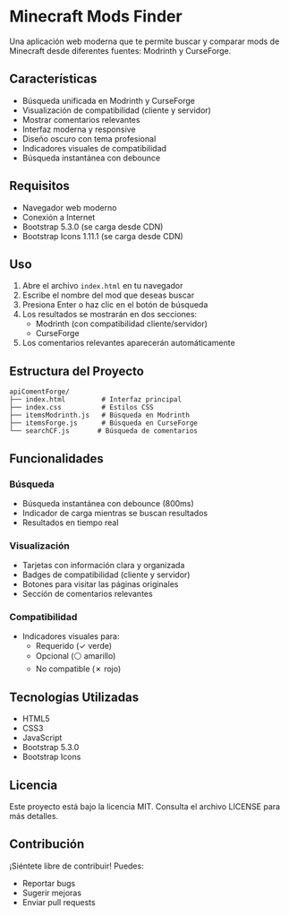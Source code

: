 # Minecraft Mods Finder

Una aplicación web moderna que te permite buscar y comparar mods de Minecraft desde diferentes fuentes: Modrinth y CurseForge.

## Características

- Búsqueda unificada en Modrinth y CurseForge
- Visualización de compatibilidad (cliente y servidor)
- Mostrar comentarios relevantes
- Interfaz moderna y responsive
- Diseño oscuro con tema profesional
- Indicadores visuales de compatibilidad
- Búsqueda instantánea con debounce

## Requisitos

- Navegador web moderno
- Conexión a Internet
- Bootstrap 5.3.0 (se carga desde CDN)
- Bootstrap Icons 1.11.1 (se carga desde CDN)

## **Uso**

1. Abre el archivo `index.html` en tu navegador
2. Escribe el nombre del mod que deseas buscar
3. Presiona Enter o haz clic en el botón de búsqueda
4. Los resultados se mostrarán en dos secciones:
   - Modrinth (con compatibilidad cliente/servidor)
   - CurseForge
5. Los comentarios relevantes aparecerán automáticamente

## Estructura del Proyecto

```
apiComentForge/
├── index.html         # Interfaz principal
├── index.css          # Estilos CSS
├── itemsModrinth.js   # Búsqueda en Modrinth
├── itemsForge.js      # Búsqueda en CurseForge
└── searchCF.js       # Búsqueda de comentarios
```

## Funcionalidades

### Búsqueda
- Búsqueda instantánea con debounce (800ms)
- Indicador de carga mientras se buscan resultados
- Resultados en tiempo real

### Visualización
- Tarjetas con información clara y organizada
- Badges de compatibilidad (cliente y servidor)
- Botones para visitar las páginas originales
- Sección de comentarios relevantes

### Compatibilidad
- Indicadores visuales para:
  - Requerido (✓ verde)
  - Opcional (⚪ amarillo)
  - No compatible (✗ rojo)

## Tecnologías Utilizadas

- HTML5
- CSS3
- JavaScript
- Bootstrap 5.3.0
- Bootstrap Icons

## Licencia

Este proyecto está bajo la licencia MIT. Consulta el archivo LICENSE para más detalles.

## Contribución

¡Siéntete libre de contribuir! Puedes:
- Reportar bugs
- Sugerir mejoras
- Enviar pull requests

